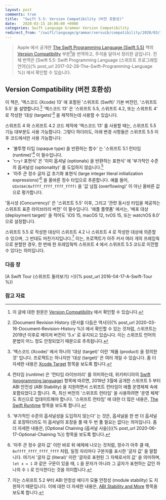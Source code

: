 ```yaml
---
layout: post
comments: true
title:  "Swift 5.5: Version Compatibility (버전 호환성)"
date:   2020-03-15 10:00:00 +0900
categories: Swift Language Grammar Version Compatibility
redirect_from: "/swift/language/grammar/versuib/compatibility/2020/03/15/Version-Compatibility.html"
---
```


> Apple 에서 공개한 [The Swift Programming Language (Swift 5.5)](https://docs.swift.org/swift-book/) 책의 [Version Compatibility](https://docs.swift.org/swift-book/GuidedTour/Compatibility.html) 부분[^Version-Compatibility]을 번역하고, 주석을 달아서 정리한 글입니다. 전체 번역은 [Swift 5.5: Swift Programming Language (스위프트 프로그래밍 언어)]({% post_url 2017-02-28-The-Swift-Programming-Language %}) 에서 확인할 수 있습니다.

## Version Compatibility (버전 호환성)

이 책은, '엑스코드 (Xcode) 13' 에 포함된 '스위프트 (Swift)' 기본 버전인, '스위프트 5.5' 을 설명합니다.[^swift-version] '엑스코드 13' 은 '스위프트 5.5, 스위프트 4.2, 또는 스위프트 4' 로 작성한 '대상 (targets)'[^targets] 을 제작하는데 사용할 수 있습니다.

스위프트 4 와 스위프트 4.2 코드 제작에 '엑스코드 13' 를 사용할 때는, 스위프트 5.5 기능 대부분도 사용 가능합니다. 그렇다 하더라도, 아래 변경 사항들은 스위프트 5.5 이후 코드에서만 사용 가능합니다:

* '불투명 타입 (opaque type) 을 반환하는 함수' 는 '스위프트 5.1 런타임 (runtime)'[^swift-runtime] 이 필수입니다.
* '`try?` 표현식' 은 '이미 옵셔널 (optionals) 을 반환하는 표현식' 에 '부가적인 수준의 옵셔널성 (optionality)' 를 도입하지 않습니다.[^level-of-optionality]
* '아주 큰 정수 글자 값 초기화 표현식 (large integer literal initialization expressions)'[^large-integer-literal] 을 올바른 정수 타입으로 추론합니다. 예를 들어, `UInt64(0xffff_ffff_ffff_ffff)` 을 '값 넘침 (overflowing)' 이 아닌 올바른 값으로 평가합니다.

'동시성 (Concurrency)' 은 '스위프트 5.5' 이후, 그리고 '관련 동시성 타입을 제공하는 스위프트 표준 라이브러리 버전' 이 필수입니다. '애플 플랫폼' 에서는, '배포 대상 (deployment target)' 을 적어도 'iOS 15, macOS 12, tvOS 15, 또는 watchOS 8.0' 으로 설정합니다.  

스위프트 5.5 로 작성한 대상이 스위프트 4.2 나 스위프트 4 로 작성한 대상에 의존할 수 있으며, 그 반대도 마찬가지입니다.[^depend-on] 이는, 프로젝트가 아주 커서 여러 개의 프레임웍으로 분할한 경우, 한 번에 한 프레임웍씩 스위프트 4 에서 스위프트 5.5 코드로 이전할 수 있다는 의미입니다.

### 다음 장

[A Swift Tour (스위프트 둘러보기) >]({% post_url 2016-04-17-A-Swift-Tour %})

### 참고 자료

[^Version-Compatibility]: 이 글에 대한 원문은 [Version Compatibility](https://docs.swift.org/swift-book/GuidedTour/Compatibility.html) 에서 확인할 수 있습니다.

[^swift-update]: 스위프트 5.3 은 2020-06-22 에 WWDC 20 에 맞춰서 발표 되었다가, 2020-09-16 일에 다시 갱신 되었습니다.

[^targets]: '엑스코드 (Xcode)' 에서 하나의 '대상 (target)' 이란 '제품 (product) 을 정의한 것' 입니다. 프로젝트는 하나지만 '대상 (target)' 은 여러 개일 수 있습니다. 좀 더 자세한 내용은 [Xcode Target](https://developer.apple.com/library/archive/featuredarticles/XcodeConcepts/Concept-Targets.html) 항목을 보도록 합니다.

[^swift-runtime]: 런타임 (runtime) 은 '런타임 라이브러리' 를 의미하는데, 위키피디아의 [Swift (programming language)](https://en.wikipedia.org/wiki/Swift_(programming_language)) 항목에 따르면, 2019년 3월에 공개한 스위프트 5 부터 ABI 안전성 (ABI Stability)[^ABI-Stability] 을 지원하면서 스위프트 런타임이 애플 운영체제 속에 포함되었다고 합니다. 즉, 최신 버전의 '스위프트 런타임' 을 사용하려면 '운영 체제' 도 최신으로 업데이트해야 합니다. '스위프트 런타임' 에 대한 더 많은 내용은, [The Swift Runtime](https://github.com/apple/swift/blob/master/docs/Runtime.md) 항목을 보도록 합니다.

[^ABI-Stability]: 스위프트의 ABI 안정성에 대해서는 [Evolving Swift On Apple Platforms After ABI Stability](https://swift.org/blog/abi-stability-and-apple/) 항목을 보도록 합니다. 한글 자료로는 **Zedd02028** 님이 [ABI stability](https://zeddios.tistory.com/654) 라는 글에 정리를 잘 해두신 것 같습니다.

[^level-of-optionality]: '부가적인 수준의 옵셔널성을 도입하지 않는다' 는 것은, 옵셔널을 한 번 더 옵셔널로 포장하더라도 이 옵셔널의 포장을 풀 때 두 번 풀 필요는 없다는 의미입니다. 좀 더 자세한 내용은, [Optional Chaining (옵셔널 사슬)]({% post_url 2020-06-17-Optional-Chaining %}) 항목을 보도록 합니다.

[^large-integer-literal]: '아주 큰 정수 글자 값' 이란 바로 뒤 예제에 나오는 것처럼, 정수가 아주 클 때, `0xffff_ffff_ffff_ffff` 처럼, 일정 자리마다 구분자를 표시한 '글자 값' 을 말합니다. 여기서 '글자 값 (literal)' 이란 '글자로 표현된 그 자체로서의 값' 을 의미하며, `let x = 1` 과 같은 구문이 있을 때, `1` 을 문자가 아니라 그 글자가 표현하는 값인 하나의 수 `1` 로 인식한다는 것을 의미합니다.

[^depend-on]: 이는 스위프트 5.2 부터 ABI 안정성[^ABI-Stability] 에다가 모듈 안정성 (module stability) 도 지원하기 때문입니다. 이에 대한 더 자세한 내용은, [ABI Stability and More](https://swift.org/blog/abi-stability-and-more/) 항목을 보도록 합니다.

[^swift-version]: [Document Revision History (문서를 다듬은 역사)]({% post_url 2020-03-16-Document-Revision-History %}) 에서 확인할 수 있는 것처럼, 스위프트는 2019년 이후로 메이저 버전이 '5.x' 로 유지되고 있습니다. 이는 스위프트 언어의 문법이 어느 정도 안정되었기 때문으로 추측됩니다.